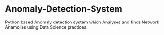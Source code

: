 # Anomaly-Detection-System
Python based Anomaly detection system which Analyses and finds Network Anamolies using Data Science practices. 
